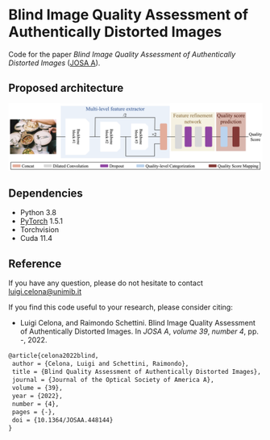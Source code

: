 # Blind Image Quality Assessment of Authentically Distorted Images
Code for the paper *Blind Image Quality Assessment of Authentically Distorted Images* ([JOSA A](https://doi.org/10.1364/JOSAA.448144)).

## Proposed architecture
<img src="./assets/network.png" width="1000"/>

## Dependencies
* Python 3.8
* [PyTorch](https://pytorch.org/) 1.5.1
* Torchvision
* Cuda 11.4

## Reference
If you have any question, please do not hesitate to contact luigi.celona@unimib.it

If you find this code useful to your research, please consider citing:

* Luigi Celona, and Raimondo Schettini. Blind Image Quality Assessment of Authentically Distorted Images. In _JOSA A_, _volume 39_, _number 4_, pp. -, 2022.
```
@article{celona2022blind,
 author = {Celona, Luigi and Schettini, Raimondo},
 title = {Blind Quality Assessment of Authentically Distorted Images},
 journal = {Journal of the Optical Society of America A},
 volume = {39},
 year = {2022},
 number = {4},
 pages = {-},
 doi = {10.1364/JOSAA.448144}
}
```
